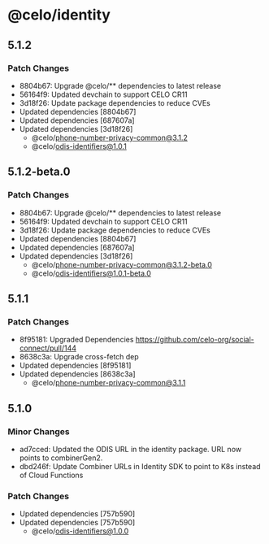 # @celo/identity

## 5.1.2

### Patch Changes

- 8804b67: Upgrade @celo/\*\* dependencies to latest release
- 56164f9: Updated devchain to support CELO CR11
- 3d18f26: Update package dependencies to reduce CVEs
- Updated dependencies [8804b67]
- Updated dependencies [687607a]
- Updated dependencies [3d18f26]
  - @celo/phone-number-privacy-common@3.1.2
  - @celo/odis-identifiers@1.0.1

## 5.1.2-beta.0

### Patch Changes

- 8804b67: Upgrade @celo/\*\* dependencies to latest release
- 56164f9: Updated devchain to support CELO CR11
- 3d18f26: Update package dependencies to reduce CVEs
- Updated dependencies [8804b67]
- Updated dependencies [687607a]
- Updated dependencies [3d18f26]
  - @celo/phone-number-privacy-common@3.1.2-beta.0
  - @celo/odis-identifiers@1.0.1-beta.0

## 5.1.1

### Patch Changes

- 8f95181: Upgraded Dependencies https://github.com/celo-org/social-connect/pull/144
- 8638c3a: Upgrade cross-fetch dep
- Updated dependencies [8f95181]
- Updated dependencies [8638c3a]
  - @celo/phone-number-privacy-common@3.1.1

## 5.1.0

### Minor Changes

- ad7cced: Updated the ODIS URL in the identity package. URL now points to combinerGen2.
- dbd246f: Update Combiner URLs in Identity SDK to point to K8s instead of Cloud Functions

### Patch Changes

- Updated dependencies [757b590]
- Updated dependencies [757b590]
  - @celo/odis-identifiers@1.0.0
